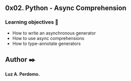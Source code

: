 ## 0x02. Python - Async Comprehension


###   Learning objectives :open_book:

-   How to write an asynchronous generator
-   How to use async comprehensions
-   How to type-annotate generators



## Author :black_nib:
**Luz A. Perdomo.**
